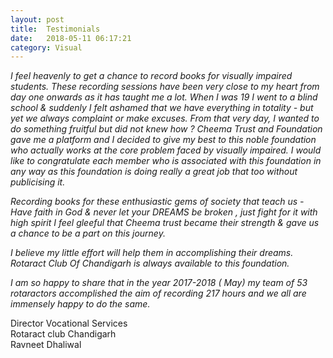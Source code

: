 ```yaml
---
layout: post
title:  Testimonials
date:   2018-05-11 06:17:21
category: Visual
---
```


*I feel heavenly to get a chance to record books for visually impaired students. These recording sessions have been very close to my heart from day one onwards as it has  taught me a lot. When I was 19 I went to a blind school & suddenly I felt ashamed that we have everything in totality - but yet we always complaint or make excuses. From that very day, I wanted to do something fruitful but did not knew how ? Cheema Trust and Foundation gave me a platform and I decided to give my best to this noble foundation who actually works at the core problem faced by visually impaired. I would like to congratulate each member who is associated with this foundation in any way as this foundation is doing really a great job that too without publicising it.*

*Recording books for these enthusiastic gems of society that teach us - Have faith in God & never let your DREAMS be broken , just fight for it with high spirit  I feel gleeful that Cheema trust became their strength & gave us a chance to be a part on this journey.*

*I believe my little effort will help them in accomplishing their dreams. Rotaract Club Of Chandigarh is always available to this foundation.*

*I am so happy to share that in the year 2017-2018 ( May) my team of 53 rotaractors accomplished the aim of recording 217 hours and we all are immensely happy to do the same.*

Director Vocational Services<br/>Rotaract club Chandigarh<br/>Ravneet Dhaliwal
